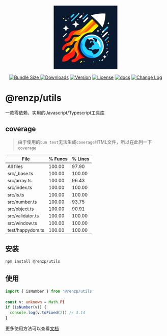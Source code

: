 <p align="center"><a href="https://github.com/renzp94/utils" target="_blank" rel="noopener noreferrer"><img width="200" src="./logo.png" alt="@renzp/utils logo"></a></p>
<p align="center">
  <a href="https://bundlephobia.com/package/@renzp/utils">
    <img src="https://img.shields.io/bundlephobia/minzip/@renzp/utils?label=minzipped" alt="Bundle Size">
  </a>
  <a href="https://npmcharts.com/compare/@renzp/utils?minimal=true"><img src="https://img.shields.io/npm/dm/@renzp/utils.svg?sanitize=true" alt="Downloads"></a>
  <a href="https://www.npmjs.com/package/@renzp/utils"><img src="https://img.shields.io/npm/v/@renzp/utils.svg?sanitize=true" alt="Version"></a>
  <a href="https://www.npmjs.com/package/@renzp/utils"><img src="https://img.shields.io/npm/l/@renzp/utils.svg?sanitize=true" alt="License"></a>
  <a href="https://www.jsdocs.io/package/@renzp/utils"><img src="https://img.shields.io/badge/JSDoc-blue" alt="docs"></a>
  <a href="https://github.com/renzp94/utils/blob/main/CHANGELOG.md"><img src="https://img.shields.io/badge/更新日志-gray" alt="Change Log"></a>
</p>


# @renzp/utils

一款零依赖、实用的Javascript/Typescript工具库

## coverage

> 由于使用的`bun test`无法生成`coverage`HTML文件，所以在此列一下`coverage`

| File             | % Funcs | % Lines |
| ---------------- | ------- | ------- |
| All files        | 100.00  | 97.90   |
| src/_base.ts     | 100.00  | 100.00  |
| src/array.ts     | 100.00  | 96.43   |
| src/index.ts     | 100.00  | 100.00  |
| src/is.ts        | 100.00  | 100.00  |
| src/number.ts    | 100.00  | 93.75   |
| src/object.ts    | 100.00  | 90.91   |
| src/validator.ts | 100.00  | 100.00  |
| src/window.ts    | 100.00  | 100.00  |
| test/happydom.ts | 100.00  | 100.00  |

## 安装

```sh
npm install @renzp/utils
```

## 使用

```ts
import { isNumber } from '@renzp/utils'

const v: unknown = Math.PI
if (isNumber(v)) {
  console.log(v.toFixed(2)) // 3.14
}
```
更多使用方法可以查看[文档](https://renzp-utils.deno.dev/)
